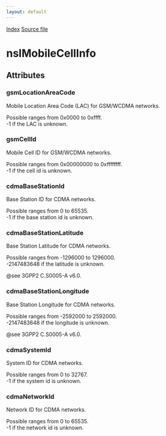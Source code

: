 ```yaml
---
layout: default
---
```

<div id='links'><a href="../index.html">Index</a>
<a href="http://dxr.mozilla.org/mozilla-central/source/dom/mobileconnection/interfaces/nsIMobileCellInfo.idl">Source file</a>
</div>

# nsIMobileCellInfo #

## Attributes ##

### gsmLocationAreaCode ###
  
Mobile Location Area Code (LAC) for GSM/WCDMA networks.  
  
Possible ranges from 0x0000 to 0xffff.  
-1 if the LAC is unknown.  
  

### gsmCellId ###
  
Mobile Cell ID for GSM/WCDMA networks.  
  
Possible ranges from 0x00000000 to 0xffffffff.  
-1 if the cell id is unknown.  
  

### cdmaBaseStationId ###
  
Base Station ID for CDMA networks.  
  
Possible ranges from 0 to 65535.  
-1 if the base station id is unknown.  
  

### cdmaBaseStationLatitude ###
  
Base Station Latitude for CDMA networks.  
  
Possible ranges from -1296000 to 1296000.  
-2147483648 if the latitude is unknown.  
  
@see 3GPP2 C.S0005-A v6.0.  
  

### cdmaBaseStationLongitude ###
  
Base Station Longitude for CDMA networks.  
  
Possible ranges from -2592000 to 2592000.  
-2147483648 if the longitude is unknown.  
  
@see 3GPP2 C.S0005-A v6.0.  
  

### cdmaSystemId ###
  
System ID for CDMA networks.  
  
Possible ranges from 0 to 32767.  
-1 if the system id is unknown.  
  

### cdmaNetworkId ###
  
Network ID for CDMA networks.  
  
Possible ranges from 0 to 65535.  
-1 if the network id is unknown.  
  
